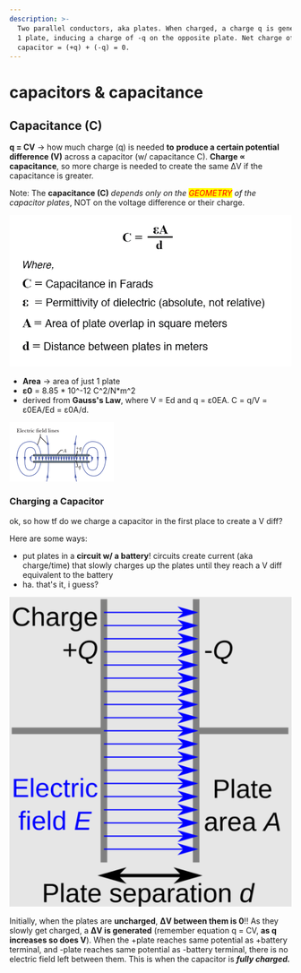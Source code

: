 ```yaml
---
description: >-
  Two parallel conductors, aka plates. When charged, a charge q is generated on
  1 plate, inducing a charge of -q on the opposite plate. Net charge of a
  capacitor = (+q) + (-q) = 0.
---
```


# capacitors & capacitance

## Capacitance (C)

**q = CV** -> how much charge (q) is needed **to** **produce a certain potential difference (V)** across a capacitor (w/ capacitance C). **Charge ∝ capacitance**, so more charge is needed to create the same ΔV if the capacitance is greater.

Note: The **capacitance (C)** _depends_ _only on the <mark style="color:red;">GEOMETRY</mark> of the capacitor plates_, NOT on the voltage difference or their charge.

![equation for calculating capacitance of parallel-plate capacitors. only dependent on plate geometry.](../../.gitbook/assets/approximation-of-capacitance-formula.webp)

* **Area** -> area of just 1 plate
* **ε0** = 8.85 \* 10^-12 C^2/N\*m^2
* derived from **Gauss's Law**, where V = Ed and q = ε0EA. C = q/V = ε0EA/Ed = ε0A/d.

![electric field lines of a capacitor ](<../../.gitbook/assets/image (1).png>)

### Charging a Capacitor

ok, so how tf do we charge a capacitor in the first place to create a V diff?

Here are some ways:

* put plates in a **circuit w/ a battery**! circuits create current (aka charge/time) that slowly charges up the plates until they reach a V diff equivalent to the battery
* ha. that's it, i guess?

![visual diagram of a capacitor ;D](<../../.gitbook/assets/image (3) (1).png>)

Initially, when the plates are **uncharged**, **ΔV between them is 0**!! As they slowly get charged, a **ΔV is generated** (remember equation q = CV, **as q increases so does V**). When the +plate reaches same potential as +battery terminal, and -plate reaches same potential as -battery terminal, there is no electric field left between them. This is when the capacitor is _**fully charged.**_
